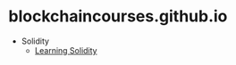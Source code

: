 # blockchaincourses.github.io

- Solidity
  - [Learning Solidity](https://www.youtube.com/playlist?list=PL16WqdAj66SCOdL6XIFbke-XQg2GW_Avg)
